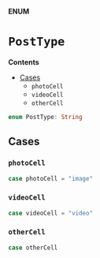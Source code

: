 **ENUM**

# `PostType`

**Contents**

- [Cases](#cases)
  - `photoCell`
  - `videoCell`
  - `otherCell`

```swift
enum PostType: String
```

## Cases
### `photoCell`

```swift
case photoCell = "image"
```

### `videoCell`

```swift
case videoCell = "video"
```

### `otherCell`

```swift
case otherCell
```
